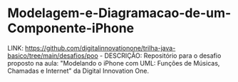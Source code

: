 # Modelagem-e-Diagramacao-de-um-Componente-iPhone
LINK: https://github.com/digitalinnovationone/trilha-java-basico/tree/main/desafios/poo -  DESCRIÇÃO: Repositório para o desafio proposto na aula: "Modelando o iPhone com UML: Funções de Músicas, Chamadas e Internet" da Digital Innovation One.
